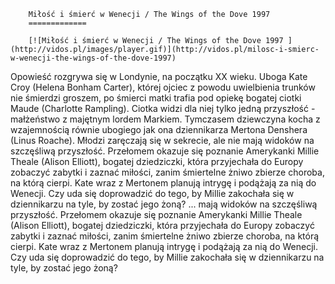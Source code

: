 
        Miłość i śmierć w Wenecji / The Wings of the Dove 1997 
        =============
        
        [![Miłość i śmierć w Wenecji / The Wings of the Dove 1997 ](http://vidos.pl/images/player.gif)](http://vidos.pl/milosc-i-smierc-w-wenecji-the-wings-of-the-dove-1997)
        
        
 Opowieść rozgrywa się w Londynie, na początku XX wieku. Uboga Kate Croy (Helena Bonham Carter), której ojciec z powodu uwielbienia trunków nie śmierdzi groszem, po śmierci matki trafia pod opiekę bogatej ciotki Maude (Charlotte Rampling). Ciotka widzi dla niej tylko jedną przyszłość - małżeństwo z majętnym lordem Markiem. Tymczasem dziewczyna kocha z wzajemnością równie ubogiego jak ona dziennikarza Mertona Denshera (Linus Roache). Młodzi zaręczają się w sekrecie, ale nie mają widoków na szczęśliwą przyszłość. Przełomem okazuje się poznanie Amerykanki Millie Theale (Alison Elliott), bogatej dziedziczki, która przyjechała do Europy zobaczyć zabytki i zaznać miłości, zanim śmiertelne żniwo zbierze choroba, na którą cierpi. Kate wraz z Mertonem planują intrygę i podążają za nią do Wenecji. Czy uda się doprowadzić do tego, by Millie zakochała się w dziennikarzu na tyle, by zostać jego żoną?   ... mają widoków na szczęśliwą przyszłość. Przełomem okazuje się poznanie Amerykanki Millie Theale (Alison Elliott), bogatej dziedziczki, która przyjechała do Europy zobaczyć zabytki i zaznać miłości, zanim śmiertelne żniwo zbierze choroba, na którą cierpi. Kate wraz z Mertonem planują intrygę i podążają za nią do Wenecji. Czy uda się doprowadzić do tego, by Millie zakochała się w dziennikarzu na tyle, by zostać jego żoną?
    